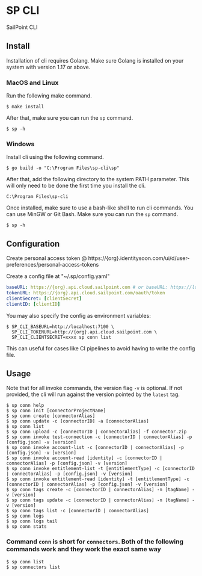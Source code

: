 # SP CLI

SailPoint CLI

## Install
Installation of cli requires Golang. Make sure Golang is installed on your system with version 1.17 or above.

### MacOS and Linux
Run the following make command.
```shell
$ make install
```

After that, make sure you can run the `sp` command.
```shell
$ sp -h
```

### Windows
Install cli using the following command.
```shell
$ go build -o "C:\Program Files\sp-cli\sp"
```

After that, add the following directory to the system PATH parameter. This will only need to be done the first time you install the cli.
```
C:\Program Files\sp-cli
```

Once installed, make sure to use a bash-like shell to run cli commands. You can use MinGW or Git Bash. Make sure you can run the `sp` command.
```shell
$ sp -h
```


## Configuration

Create personal access token @ https://{org}.identitysoon.com/ui/d/user-preferences/personal-access-tokens

Create a config file at "~/.sp/config.yaml"

```yaml
baseURL: https://{org}.api.cloud.sailpoint.com # or baseURL: https://localhost:7100
tokenURL: https://{org}.api.cloud.sailpoint.com/oauth/token
clientSecret: [clientSecret]
clientID: [clientID]
```

You may also specify the config as environment variables:

```shell
$ SP_CLI_BASEURL=http://localhost:7100 \
  SP_CLI_TOKENURL=http://{org}.api.cloud.sailpoint.com \
  SP_CLI_CLIENTSECRET=xxxx sp conn list
```

This can useful for cases like CI pipelines to avoid having to write the config
file.

## Usage

Note that for all invoke commands, the version flag `-v` is optional. If not provided, the cli will run against the version pointed by the `latest` tag.

```shell
$ sp conn help
$ sp conn init [connectorProjectName]
$ sp conn create [connectorAlias]
$ sp conn update -c [connectorID] -a [connectorAlias]
$ sp conn list
$ sp conn upload -c [connectorID | connectorAlias] -f connector.zip
$ sp conn invoke test-connection -c [connectorID | connectorAlias] -p [config.json] -v [version]
$ sp conn invoke account-list -c [connectorID | connectorAlias] -p [config.json] -v [version]
$ sp conn invoke account-read [identity] -c [connectorID | connectorAlias] -p [config.json] -v [version]
$ sp conn invoke entitlement-list -t [entitlementType] -c [connectorID | connectorAlias] -p [config.json] -v [version]
$ sp conn invoke entitlement-read [identity] -t [entitlementType] -c [connectorID | connectorAlias] -p [config.json] -v [version]
$ sp conn tags create -c [connectorID | connectorAlias] -n [tagName] -v [version]
$ sp conn tags update -c [connectorID | connectorAlias] -n [tagName] -v [version]
$ sp conn tags list -c [connectorID | connectorAlias]
$ sp conn logs
$ sp conn logs tail
$ sp conn stats
```

### Command `conn` is short for `connectors`. Both of the following commands work and they work the exact same way

```shell
$ sp conn list
$ sp connectors list
```

